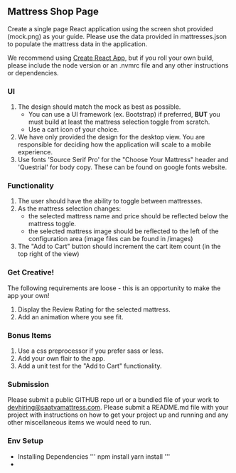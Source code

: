 ## Mattress Shop Page
Create a single page React application using the screen shot provided (mock.png) as your guide. Please use the data provided in mattresses.json to populate the mattress data in the application.

We recommend using [Create React App](https://reactjs.org/docs/create-a-new-react-app.html), but if you roll your own build, please include the node version or an .nvmrc file and any other instructions or dependencies.

### UI
1. The design should match the mock as best as possible.
   * You can use a UI framework (ex. Bootstrap) if preferred, **BUT** you must build at least the mattress selection toggle from scratch.
   * Use a cart icon of your choice.
2. We have only provided the design for the desktop view. You are responsible for deciding how the application will scale to a mobile experience.
3. Use fonts 'Source Serif Pro' for the "Choose Your Mattress" header and 'Questrial' for body copy. These can be found on google fonts website.
### Functionality
1. The user should have the ability to toggle between mattresses.
2. As the mattress selection changes:
   * the selected mattress name and price should be reflected below the mattress toggle.
   * the selected mattress image should be reflected to the left of the configuration area (image files can be found in /images)
3. The "Add to Cart" button should increment the cart item count (in the top right of the view) 
### Get Creative!
The following requirements are loose - this is an opportunity to make the app your own!
1. Display the Review Rating for the selected mattress.
2. Add an animation where you see fit.

### Bonus Items
1. Use a css preprocessor if you prefer sass or less.
2. Add your own flair to the app.
3. Add a unit test for the "Add to Cart" functionality.


### Submission
Please submit a public GITHUB repo url or a bundled file of your work to devhiring@saatvamattress.com.
Please submit a README.md file with your project with instructions on how to get your project up and running and any other miscellaneous items we would need to run.


### Env Setup
- Installing Dependencies
''' 
npm install
yarn install
'''
- 